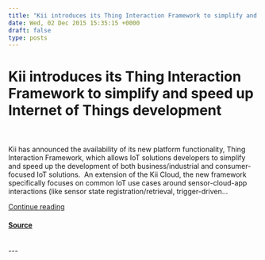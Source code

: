 ```yaml
---
title: "Kii introduces its Thing Interaction Framework to simplify and speed up Internet of Things development"
date: Wed, 02 Dec 2015 15:35:15 +0000
draft: false
type: posts
---
```

# Kii introduces its Thing Interaction Framework to simplify and speed up Internet of Things development

<br/>

<br/>
Kii has announced the availability of its new platform functionality, Thing Interaction Framework, which allows IoT solutions developers to simplify and speed up the development of both business/industrial and consumer-focused IoT solutions.  An extension of the Kii Cloud, the new framework specifically focuses on common IoT use cases around sensor-cloud-app interactions (like sensor state registration/retrieval, trigger-driven...

[Continue reading](https://cloudtimes.org/2015/12/02/kii-introduces-its-thing-interaction-framework-to-simplify-and-speed-up-internet-of-things-development/)

#### [Source](https://cloudtimes.org/2015/12/02/kii-introduces-its-thing-interaction-framework-to-simplify-and-speed-up-internet-of-things-development/)

<br/>
---
